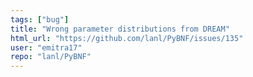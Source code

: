 ```yaml
---
tags: ["bug"]
title: "Wrong parameter distributions from DREAM"
html_url: "https://github.com/lanl/PyBNF/issues/135"
user: "emitra17"
repo: "lanl/PyBNF"
---
```



